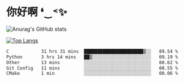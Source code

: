 # 你好啊 ❛‿˂✨

![Anurag's GitHub stats](https://github-readme-stats.vercel.app/api?username=ZombieFly&count_private=true&show_icons=true)

[![Top Langs](https://github-readme-stats.vercel.app/api/top-langs/?username=ZombieFly&layout=compact&count_private=true&hide=Ruby,makefile)](https://github.com/anuraghazra/github-readme-stats)

<!--START_SECTION:waka-->

```txt
C            31 hrs 31 mins  ██████████████████████▒░░   89.54 %
Python       3 hrs 14 mins   ██▒░░░░░░░░░░░░░░░░░░░░░░   09.19 %
Other        13 mins         ░░░░░░░░░░░░░░░░░░░░░░░░░   00.62 %
Git Config   11 mins         ░░░░░░░░░░░░░░░░░░░░░░░░░   00.55 %
CMake        1 min           ░░░░░░░░░░░░░░░░░░░░░░░░░   00.06 %
```

<!--END_SECTION:waka-->
